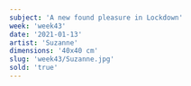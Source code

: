 ```yaml
---
subject: 'A new found pleasure in Lockdown'
week: 'week43'
date: '2021-01-13'
artist: 'Suzanne'
dimensions: '40x40 cm'
slug: 'week43/Suzanne.jpg'
sold: 'true'
---
```

